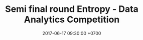 ---
title: Semi final round Entropy - Data Analytics Competition
date: 2017-06-17 09:30:00 +0700
---